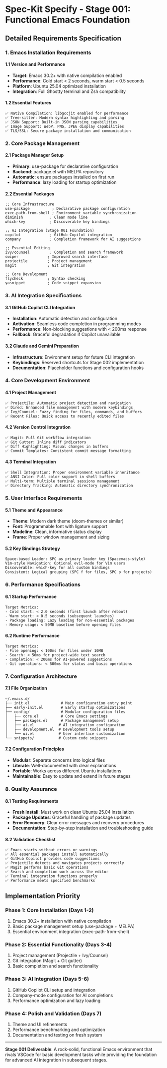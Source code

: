 # Spec-Kit Specify - Stage 001: Functional Emacs Foundation

## Detailed Requirements Specification

### 1. Emacs Installation Requirements

#### 1.1 Version and Performance
- **Target**: Emacs 30.2+ with native compilation enabled
- **Performance**: Cold start < 2 seconds, warm start < 0.5 seconds  
- **Platform**: Ubuntu 25.04 optimized installation
- **Integration**: Full Ghostty terminal and Zsh compatibility

#### 1.2 Essential Features
```
✅ Native Compilation: libgccjit enabled for performance
✅ Tree-sitter: Modern syntax highlighting and parsing
✅ JSON Support: Built-in JSON parsing capabilities  
✅ Image Support: WebP, PNG, JPEG display capabilities
✅ TLS/SSL: Secure package installation and communication
```

### 2. Core Package Management

#### 2.1 Package Manager Setup
- **Primary**: use-package for declarative configuration
- **Backend**: package.el with MELPA repository
- **Automatic**: ensure packages installed on first run
- **Performance**: lazy loading for startup optimization

#### 2.2 Essential Packages
```elisp
;; Core Infrastructure
use-package          ; Declarative package configuration
exec-path-from-shell ; Environment variable synchronization
diminish            ; Clean mode line
which-key           ; Discoverable key bindings

;; AI Integration (Stage 001 Foundation)
copilot             ; GitHub Copilot integration
company             ; Completion framework for AI suggestions

;; Essential Editing
ivy/counsel         ; Completion and search framework  
swiper             ; Improved search interface
projectile         ; Project management
magit              ; Git integration

;; Core Development
flycheck           ; Syntax checking
yasnippet          ; Code snippet expansion
```

### 3. AI Integration Specifications

#### 3.1 GitHub Copilot CLI Integration
- **Installation**: Automatic detection and configuration
- **Activation**: Seamless code completion in programming modes
- **Performance**: Non-blocking suggestions with < 200ms response
- **Fallback**: Graceful degradation if Copilot unavailable

#### 3.2 Claude and Gemini Preparation
- **Infrastructure**: Environment setup for future CLI integration
- **Keybindings**: Reserved shortcuts for Stage 002 implementation
- **Documentation**: Placeholder functions and configuration hooks

### 4. Core Development Environment

#### 4.1 Project Management
```
✅ Projectile: Automatic project detection and navigation
✅ Dired: Enhanced file management with modern keybindings
✅ Ivy/Counsel: Fuzzy finding for files, commands, and buffers
✅ Recent Files: Quick access to recently edited files
```

#### 4.2 Version Control Integration  
```
✅ Magit: Full Git workflow integration
✅ Git Gutter: Inline diff indicators
✅ Diff Highlighting: Visual changes in buffers
✅ Commit Templates: Consistent commit message formatting
```

#### 4.3 Terminal Integration
```
✅ Shell Integration: Proper environment variable inheritance
✅ ANSI Color: Full color support in shell buffers  
✅ Multi-term: Multiple terminal sessions management
✅ Directory Tracking: Automatic directory synchronization
```

### 5. User Interface Requirements

#### 5.1 Theme and Appearance
- **Theme**: Modern dark theme (doom-themes or similar)
- **Font**: Programmable font with ligature support
- **Modeline**: Clean, informative status display
- **Frame**: Proper window management and sizing

#### 5.2 Key Bindings Strategy
```
Space-based Leader: SPC as primary leader key (Spacemacs-style)
Vim-style Navigation: Optional evil-mode for Vim users
Discoverable: which-key for all custom bindings
Consistent: Logical grouping (SPC f for files, SPC p for projects)
```

### 6. Performance Specifications

#### 6.1 Startup Performance
```
Target Metrics:
- Cold start: < 2.0 seconds (first launch after reboot)
- Warm start: < 0.5 seconds (subsequent launches)  
- Package loading: Lazy loading for non-essential packages
- Memory usage: < 50MB baseline before opening files
```

#### 6.2 Runtime Performance  
```
Target Metrics:
- File opening: < 100ms for files under 10MB
- Search: < 50ms for project-wide text search  
- Completion: < 200ms for AI-powered suggestions
- Git operations: < 500ms for status and basic operations
```

### 7. Configuration Architecture

#### 7.1 File Organization
```
~/.emacs.d/
├── init.el              # Main configuration entry point
├── early-init.el        # Early startup optimizations
├── config/              # Modular configuration files
│   ├── core.el          # Core Emacs settings
│   ├── packages.el      # Package management setup  
│   ├── ai.el           # AI integration configuration
│   ├── development.el  # Development tools setup
│   └── ui.el           # User interface customization
└── snippets/           # Custom code snippets
```

#### 7.2 Configuration Principles
- **Modular**: Separate concerns into logical files
- **Literate**: Well-documented with clear explanations
- **Portable**: Works across different Ubuntu installations  
- **Maintainable**: Easy to update and extend in future stages

### 8. Quality Assurance

#### 8.1 Testing Requirements
- **Fresh Install**: Must work on clean Ubuntu 25.04 installation
- **Package Updates**: Graceful handling of package updates
- **Error Recovery**: Clear error messages and recovery procedures
- **Documentation**: Step-by-step installation and troubleshooting guide

#### 8.2 Validation Checklist
```
✅ Emacs starts without errors or warnings
✅ All essential packages install automatically
✅ GitHub Copilot provides code suggestions
✅ Projectile detects and navigates projects correctly
✅ Magit performs basic Git operations
✅ Search and completion work across the editor
✅ Terminal integration functions properly
✅ Performance meets specified benchmarks
```

## Implementation Priority

### Phase 1: Core Installation (Days 1-2)
1. Emacs 30.2+ installation with native compilation
2. Basic package management setup (use-package + MELPA)
3. Essential environment integration (exec-path-from-shell)

### Phase 2: Essential Functionality (Days 3-4)  
1. Project management (Projectile + Ivy/Counsel)
2. Git integration (Magit + Git gutter)
3. Basic completion and search functionality

### Phase 3: AI Integration (Days 5-6)
1. GitHub Copilot CLI setup and integration
2. Company-mode configuration for AI completions
3. Performance optimization and lazy loading

### Phase 4: Polish and Validation (Days 7)
1. Theme and UI refinements
2. Performance benchmarking and optimization
3. Documentation and testing on fresh system

---

**Stage 001 Deliverable**: A rock-solid, functional Emacs environment that rivals VSCode for basic development tasks while providing the foundation for advanced AI integration in subsequent stages.